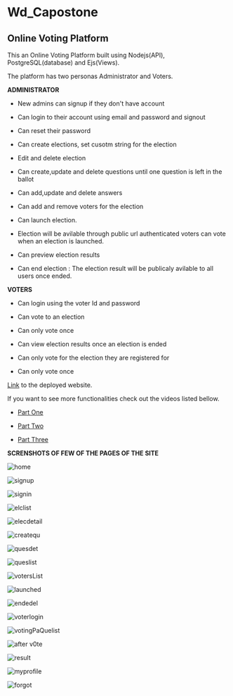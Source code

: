 # Wd_Capostone
## Online Voting Platform ##
This an Online Voting Platform built using Nodejs(API), PostgreSQL(database) and Ejs(Views).

The platform has two personas Administrator and Voters.

**ADMINISTRATOR**

- New admins can signup if they don't have account

- Can login to their account using email and password and signout

- Can reset their password

- Can create elections, set cusotm string for the election

- Edit and delete election

- Can create,update and delete questions until one question is left in the ballot

- Can add,update and delete answers 

- Can add and remove voters for the election

- Can launch election. 

- Election will be avilable through public url authenticated voters can vote when an election is launched.

- Can preview election results

- Can end election : The election result will be publicaly avilable to all users once ended.

**VOTERS**

- Can login using the voter Id and password

- Can vote to an election

- Can only vote once

- Can view election results once an election is ended

- Can only vote for the election they are registered for

- Can only vote once

[Link](https://online-election.onrender.com) to the deployed website.

If you want to see more functionalities check out the videos listed bellow.

- [Part One](https://www.loom.com/share/8cf420705f604749914bb00859fdc75e)

- [Part Two](https://www.loom.com/share/8f132b82efcb44c7933e83887f8a2e39)

- [Part Three](https://www.loom.com/share/48acb3e678a04523b4af68f8163b3119)

**SCRENSHOTS OF FEW OF THE PAGES OF THE SITE**

![home](https://user-images.githubusercontent.com/54357776/214053655-f7b96ed0-82da-4b7b-863f-e74285c7680e.png)

![signup](https://user-images.githubusercontent.com/54357776/214053691-4148be1a-eabd-4671-8d1a-75a8432f1605.png)

![signin](https://user-images.githubusercontent.com/54357776/214053682-06b9fe2e-0723-4a83-8154-81a704cb51ae.png)

![elclist](https://user-images.githubusercontent.com/54357776/214053642-864887be-8ce7-4184-b89e-2b5123fc6e6f.png)

![elecdetail](https://user-images.githubusercontent.com/54357776/214053648-b9da2a8b-0d05-47fc-91d6-89ceaa76fd6c.png)

![createqu](https://user-images.githubusercontent.com/54357776/214053620-a69c78d4-5fde-4a1f-82e1-27727f4d716a.png)

![quesdet](https://user-images.githubusercontent.com/54357776/214053670-a9b4922c-7406-49c4-b6c3-2902231f9700.png)

![queslist](https://user-images.githubusercontent.com/54357776/214053673-36a59484-a880-4c4d-84b4-7e98239544e5.png)

![votersList](https://user-images.githubusercontent.com/54357776/214053697-49c5bfe4-2dd7-456e-b155-dbbf57afb1a5.png)

![launched](https://user-images.githubusercontent.com/54357776/214053657-2efc8e33-9080-42b0-8035-3818013bd82f.png)

![endedel](https://user-images.githubusercontent.com/54357776/214053651-70b6749e-5194-48d1-8f3c-9621e5d2b830.png)

![voterlogin](https://user-images.githubusercontent.com/54357776/214053695-ae742a25-788e-40fa-ab72-96b7f14d657b.png)

![votingPaQuelist](https://user-images.githubusercontent.com/54357776/214053700-f5a830ef-4515-48ce-b90e-f7d169202cc4.png)

![after v0te](https://user-images.githubusercontent.com/54357776/214053705-6fbc0848-1e77-4620-9e84-dfb5d6311fd5.png)

![result](https://user-images.githubusercontent.com/54357776/214053679-3ee20d3a-264e-49f6-bd94-8bcec2a664b5.png)

![myprofile](https://user-images.githubusercontent.com/54357776/214053663-14c9a945-1710-42c1-abe4-7d5217f2d898.png)

![forgot](https://user-images.githubusercontent.com/54357776/214055920-49fd4af0-176c-4dac-a32f-53327f7730df.png)







